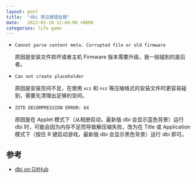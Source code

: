 ```yaml
---
layout: post
title:  "dbi 常见报错处理"
date:   2023-02-18 12:49:00 +0800
categories: life game
---
```


- `Cannot parse content meta. Corrupted file or old firmware`

  原因是安装文件损坏或者主机 Firmware 版本需要升级，我一般碰到的是后者。

- `Can not create placeholder`

  原因是安装空间不足，在使用 `xcz` 和 `nsz` 等压缩格式的安装文件时更容易碰到，需要先清理出足够的空间。

- `ZSTD DECOMPRESSION ERROR: 64`

  原因是在 Applet 模式下（从相册启动，最新版 dbi 会显示蓝色背景）运行 dbi 时，可能会因为内存不足而导致解压缩失败，改为在 Title 或 Application 模式下（按住 R 键启动游戏，最新版 dbi 会显示黑色背景）运行 dbi 即可。

## 参考

- [dbi on GitHub](https://github.com/rashevskyv/dbi/blob/main/README_ENG.md)


<script src="https://utteranc.es/client.js"
        repo="yingang/yingang.github.io"
        issue-term="pathname"
        label="Comment"
        theme="github-light"
        crossorigin="anonymous"
        async>
</script>